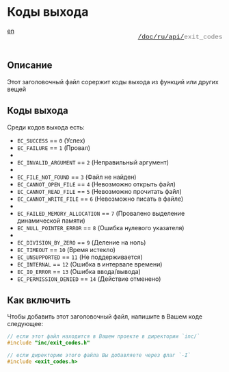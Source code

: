 # Коды выхода

<div style="display: flex; justify-content: space-between; margin-bottom: 25px">
  <a href="/doc/api/exit_codes.md">en</a>

  <p style="text-align: right;
            color: gray;
            font-size: 15px;
            font-family: 'Jetbrains Mono', SFMono-Regular, Consolas, 'Liberation Mono', Menlo, monospace, Arial">
      <a href="/README.md">/</a><a href="/doc/index.md">doc/</a><a href="/doc/ru/index.md">ru/</a><a href="/doc/ru/api/index.md">api/</a>exit_codes
  </p>
</div>

## Описание

Этот заголовочный файл сорержит коды выхода
из функций или других вещей

## Коды выхода

Среди кодов выхода есть:

+ `EC_SUCCESS` == `0` (Успех)
+ `EC_FAILURE` == `1` (Провал)
+
+ `EC_INVALID_ARGUMENT` == `2` (Неправильный аргумент)
+ 
+ `EC_FILE_NOT_FOUND` == `3` (Файл не найден)
+ `EC_CANNOT_OPEN_FILE` == `4` (Невозможно открыть файл)
+ `EC_CANNOT_READ_FILE` == `5` (Невозможно прочитать файл)
+ `EC_CANNOT_WRITE_FILE` == `6` (Невозможно писать в файле)
+ 
+ `EC_FAILED_MEMORY_ALLOCATION` == `7` (Провалено выделение динамической памяти)
+ `EC_NULL_POINTER_ERROR` == `8` (Ошибка нулевого указателя)
+ 
+ `EC_DIVISION_BY_ZERO` == `9` (Деление на ноль)
+ `EC_TIMEOUT` == `10` (Время истекло)
+ `EC_UNSUPPORTED` == `11` (Не поддерживается)
+ `EC_INTERNAL` == `12` (Ошибка в интервале времени)
+ `EC_IO_ERROR` == `13` (Ошибка ввода/вывода)
+ `EC_PERMISSION_DENIED` == `14` (Действие отменено)

## Как включить

Чтобы добавить этот заголовочный файл,
напишите в Вашем коде следующее:

```c
// если этот файл находится в Вашем проекте в директории `inc/`
#include "inc/exit_codes.h"

// если директорию этого файла Вы добавляете через флаг `-I`
#include <exit_codes.h>
```